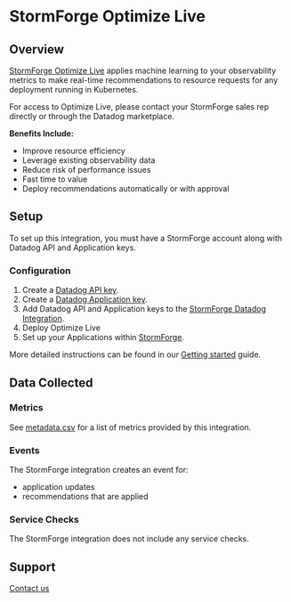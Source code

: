 # StormForge Optimize Live

## Overview

[StormForge Optimize Live][1] applies machine learning to your observability metrics to make real-time recommendations to resource requests for any deployment running in Kubernetes.

For access to Optimize Live, please contact your StormForge sales rep directly or through the Datadog marketplace.

**Benefits Include:**
- Improve resource efficiency
- Leverage existing observability data
- Reduce risk of performance issues
- Fast time to value
- Deploy recommendations automatically or with approval

## Setup

To set up this integration, you must have a StormForge account along with Datadog API and Application keys.

### Configuration

1. Create a [Datadog API key][2].
2. Create a [Datadog Application key][3].
3. Add Datadog API and Application keys to the [StormForge Datadog Integration][4].
4. Deploy Optimize Live
5. Set up your Applications within [StormForge][5].

More detailed instructions can be found in our [Getting started][6] guide.

## Data Collected

### Metrics

See [metadata.csv][7] for a list of metrics provided by this integration.

### Events

The StormForge integration creates an event for:
- application updates
- recommendations that are applied

### Service Checks

The StormForge integration does not include any service checks.

## Support

[Contact us][8]

[1]: https://www.stormforge.io/how-stormforge-optimize-live-works/
[2]: https://docs.datadoghq.com/account_management/api-app-keys/#api-keys
[3]: https://docs.datadoghq.com/account_management/api-app-keys/#application-keys
[4]: https://docs.stormforge.io/optimize-live/install/#datadog-metrics
[5]: https://app.stormforge.io
[6]: https://docs.stormforge.io/optimize-live/
[7]: https://github.com/DataDog/integrations-extras/blob/master/stormforge/metadata.csv
[8]: mailto:support@stormforge.io
